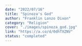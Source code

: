 ```yaml
---
date: "2022/07/16"
title: "Spinoza's God"
author: "Franklin Lonzo Dixon"
category: "Religion"
cover: "./images/spinoza_god.jpg"
link: "https://a.co/d/0dhTXZNV"
status: "completed"
---
```


